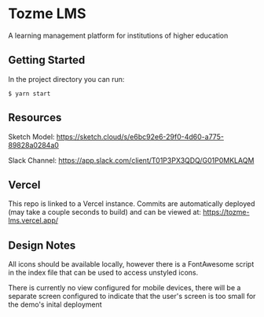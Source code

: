 # Tozme LMS

A learning management platform for institutions of higher education

## Getting Started

In the project directory you can run:
```
$ yarn start
```

## Resources

Sketch Model: https://sketch.cloud/s/e6bc92e6-29f0-4d60-a775-89828a0284a0

Slack Channel: https://app.slack.com/client/T01P3PX3QDQ/G01P0MKLAQM

## Vercel

This repo is linked to a Vercel instance. Commits are automatically deployed (may take a couple seconds to build) and can be viewed at: https://tozme-lms.vercel.app/

## Design Notes
All icons should be available locally, however there is a FontAwesome script in the index file that can be used to access unstyled icons.

There is currently no view configured for mobile devices, there will be a separate screen configured to indicate that the user's screen is too small for the demo's inital deployment